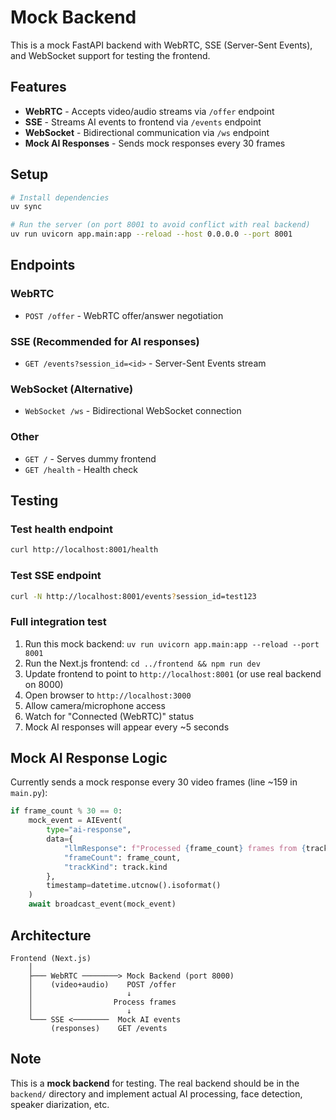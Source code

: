 # Mock Backend

This is a mock FastAPI backend with WebRTC, SSE (Server-Sent Events), and WebSocket support for testing the frontend.

## Features

- **WebRTC** - Accepts video/audio streams via `/offer` endpoint
- **SSE** - Streams AI events to frontend via `/events` endpoint
- **WebSocket** - Bidirectional communication via `/ws` endpoint
- **Mock AI Responses** - Sends mock responses every 30 frames

## Setup

```bash
# Install dependencies
uv sync

# Run the server (on port 8001 to avoid conflict with real backend)
uv run uvicorn app.main:app --reload --host 0.0.0.0 --port 8001
```

## Endpoints

### WebRTC
- `POST /offer` - WebRTC offer/answer negotiation

### SSE (Recommended for AI responses)
- `GET /events?session_id=<id>` - Server-Sent Events stream

### WebSocket (Alternative)
- `WebSocket /ws` - Bidirectional WebSocket connection

### Other
- `GET /` - Serves dummy frontend
- `GET /health` - Health check

## Testing

### Test health endpoint
```bash
curl http://localhost:8001/health
```

### Test SSE endpoint
```bash
curl -N http://localhost:8001/events?session_id=test123
```

### Full integration test
1. Run this mock backend: `uv run uvicorn app.main:app --reload --port 8001`
2. Run the Next.js frontend: `cd ../frontend && npm run dev`
3. Update frontend to point to `http://localhost:8001` (or use real backend on 8000)
4. Open browser to `http://localhost:3000`
5. Allow camera/microphone access
6. Watch for "Connected (WebRTC)" status
7. Mock AI responses will appear every ~5 seconds

## Mock AI Response Logic

Currently sends a mock response every 30 video frames (line ~159 in `main.py`):

```python
if frame_count % 30 == 0:
    mock_event = AIEvent(
        type="ai-response",
        data={
            "llmResponse": f"Processed {frame_count} frames from {track.kind} track",
            "frameCount": frame_count,
            "trackKind": track.kind
        },
        timestamp=datetime.utcnow().isoformat()
    )
    await broadcast_event(mock_event)
```

## Architecture

```
Frontend (Next.js)
    │
    ├─── WebRTC ────────> Mock Backend (port 8000)
    │    (video+audio)    POST /offer
    │                     ↓
    │                  Process frames
    │                     ↓
    └─── SSE <────────  Mock AI events
         (responses)    GET /events
```

## Note

This is a **mock backend** for testing. The real backend should be in the `backend/` directory and implement actual AI processing, face detection, speaker diarization, etc.

